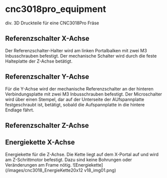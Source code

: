 # cnc3018pro_equipment
 div. 3D Druckteile für eine CNC3018Pro Fräse

## Referenzschalter X-Achse
Der Referenzschalter-Halter wird am linken Portalbalken mit zwei M3 Inbusschrauben befestigt. Der mechanische Schalter wird durch die feste Halteplatte der Z-Achse betätigt.

## Referenzschalter Y-Achse
Für die Y-Achse wird der mechanische Referenzschalter an der hinteren Verbindungsplatte mit zwei M3 Inbusschrauben befestigt. Der Microschalter wird über einen Stempel, dar auf der Unterseite der AUfspannplatte festgeschraubt ist, betätigt, sobald die Aufspannplatte in die hintere Endlage fährt.

## Referenzschalter Z-Achse

## Energiekette X-Achse
Energiekette für die Z-Achse. Die Kette liegt auf dem X-Portal auf und wird am Z-Schrittmotor befestigt. Dazu sind keine Bohrungen oder Veränderungen am Frame nötig.
![Energiekette](/images/cnc3018_EnergieKette20x12 v18_img01.png)
